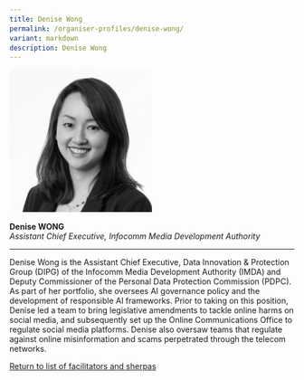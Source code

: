 ```yaml
---
title: Denise Wong
permalink: /organiser-profiles/denise-wong/
variant: markdown
description: Denise Wong
---
```

<div style="width:50%"><img src="/images/People/denise_wong.jpeg" alt="Denise Wong"></div>

**Denise WONG**<br>*Assistant Chief Executive, Infocomm Media Development Authority*<br>

---

Denise Wong is the Assistant Chief Executive, Data Innovation &amp; Protection Group (DIPG) of the Infocomm Media Development Authority (IMDA) and Deputy Commissioner of the Personal Data Protection Commission (PDPC). As part of her portfolio, she oversees AI governance policy and the development of responsible AI frameworks. Prior to taking on this position, Denise led a team to bring legislative amendments to tackle online harms on social media, and subsequently set up the Online Communications Office to regulate social media platforms. Denise also oversaw teams that regulate against online misinformation and scams perpetrated through the telecom networks.


[Return to list of facilitators and sherpas](/facilitators-sherpas)